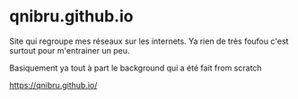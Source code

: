 # qnibru.github.io
Site qui regroupe mes réseaux sur les internets.
Ya rien de très foufou c'est surtout pour m'entrainer un peu.

Basiquement ya tout à part le background qui a été fait from scratch

https://qnibru.github.io/
